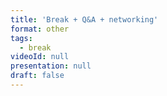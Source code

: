 ```yaml
---
title: 'Break + Q&A + networking'
format: other
tags:
  - break
videoId: null
presentation: null
draft: false
---
```

<!-- Lunch and Coffee is served over in our {{< button-link label="virtual Meet & Greet Room" icon="link" url="/online-conference/#the-meet--greet-room" >}}. The speakers from the last session are available for an after-talk chat at the tables. -->
